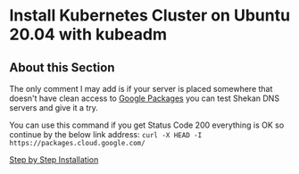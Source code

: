 # Install Kubernetes Cluster on Ubuntu 20.04 with kubeadm

## About this Section

The only comment I may add is if your server is placed somewhere that doesn't have clean access to [Google Packages](https://packages.cloud.google.com) you can test Shekan DNS servers and give it a try.

You can use this command if you get Status Code 200 everything is OK so continue by the below link address:
``curl -X HEAD -I https://packages.cloud.google.com/``

[Step by Step Installation](https://computingforgeeks.com/deploy-kubernetes-cluster-on-ubuntu-with-kubeadm/)
